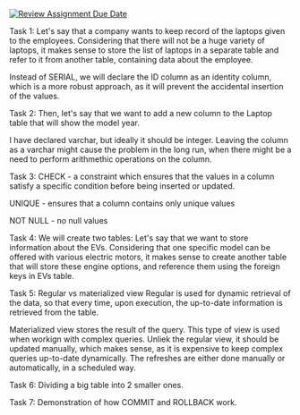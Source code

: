 [![Review Assignment Due Date](https://classroom.github.com/assets/deadline-readme-button-22041afd0340ce965d47ae6ef1cefeee28c7c493a6346c4f15d667ab976d596c.svg)](https://classroom.github.com/a/JCpTxXs5)

Task 1:
Let's say that a company wants to keep record of the laptops given to the employees.
Considering that there will not be a huge variety of laptops, it makes sense to store
the list of laptops in a separate table and refer to it from another table, containing data
about the employee.

Instead of SERIAL, we will declare the ID column as an identity column, which is a more
robust approach, as it will prevent the accidental insertion of the values.

Task 2:
Then, let's say that we want to add a new column to the Laptop table that
will show the model year.

I have declared varchar, but ideally it should be integer.
Leaving the column as a varchar might cause the problem in the long run, when there
might be a need to perform arithmethic operations on the column.
  
Task 3:
CHECK - a constraint which ensures that the values in a column satisfy a specific
condition before being inserted or updated.

UNIQUE - ensures that a column contains only unique values

NOT NULL - no null values

Task 4:
We will create two tables: 
Let's say that we want to store information about the EVs. Considering that one specific model
can be offered with various electric motors, it makes sense to create another table that will store these
engine options, and reference them using the foreign keys in EVs table.

Task 5:
Regular vs materialized view
Regular is used for dynamic retrieval of the data, so that every time, upon execution,
the up-to-date information is retrieved from the table.

Materialized view stores the result of the query. This type of view is used when workign with complex queries.
Unliek the regular view, it should be updated manually, which makes sense, as it is expensive to keep complex queries up-to-date dynamically.
The refreshes are either done manually or automatically, in a scheduled way.

Task 6:
Dividing a big table into 2 smaller ones.

Task 7:
Demonstration of how COMMIT and ROLLBACK work.
